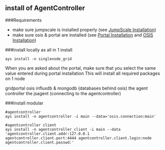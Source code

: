 ## install of AgentController


###Requirements


-   make sure jumpscale is installed properly (see [JumpScale Installation](../../GettingStarted/Install.md))
-   make sure osis & portal are installed (see [Portal Installation](../../portal/Install.md) and [OSIS Installation](/OSIS/Install.md))

###install locally as all in 1 install


```
ays install -n singlenode_grid
```
When you are asked about the portal, make sure that you select the same value entered during portal installation This will install all required packages on 1 node

gridportal
osis
influxdb & mongodb (databases behind osis)
the agent controller
the jsagent (connecting to the agentcontroller)


###install modular


```shell
#agentcontroller
ays install -n agentcontroller -i main --data='osis.connection:main'

#agentcontroller client
ays install -n agentcontroller_client -i main --data 'agentcontroller.client.addr:127.0.0.1 agentcontroller.client.port:4444 agentcontroller.client.login:node agentcontroller.client.passwd:'
```
